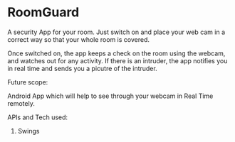 # RoomGuard
A security App for your room. Just switch on and place your web cam in a correct way so that your whole room is covered.

Once switched on, the app keeps a check on the room using the webcam, and watches out for any activity. If there is an intruder, the app notifies you in real time and sends you a picutre of the intruder.

Future scope:

Android App which will help to see through your webcam in Real Time remotely.


APIs and Tech used:
1. Swings
